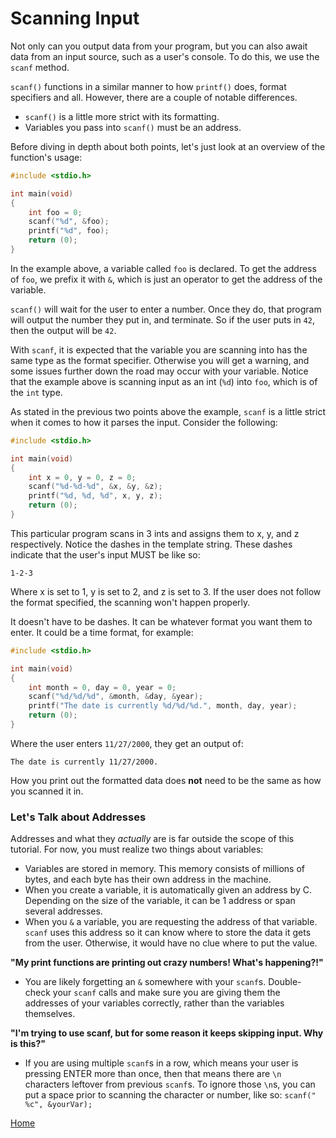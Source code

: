# Scanning Input

Not only can you output data from your program, but you can also await data from an input source, such as a user's console. To do this, we use the ``scanf`` method.

``scanf()`` functions in a similar manner to how ``printf()`` does, format specifiers and all. However, there are a couple of notable differences.

- ``scanf()`` is a little more strict with its formatting.
- Variables you pass into ``scanf()`` must be an address.

Before diving in depth about both points, let's just look at an overview of the function's usage:
```c
#include <stdio.h>

int main(void)
{
    int foo = 0;
    scanf("%d", &foo);
    printf("%d", foo);
    return (0);
}

```
In the example above, a variable called ``foo`` is declared. To get the address of ``foo``, we prefix it with ``&``, which is just an operator to get the address of the variable.

``scanf()`` will wait for the user to enter a number. Once they do, that program will output the number they put in, and terminate. So if the user puts in ``42``, then the output will be ``42``.

With ``scanf``, it is expected that the variable you are scanning into has the same type as the format specifier. Otherwise you will get a warning, and some issues further down the road may occur with your variable. Notice that the example above is scanning input as an int (``%d``) into ``foo``, which is of the ``int`` type.

As stated in the previous two points above the example, ``scanf`` is a little strict when it comes to how it parses the input. Consider the following:
```c
#include <stdio.h>

int main(void)
{
    int x = 0, y = 0, z = 0;
    scanf("%d-%d-%d", &x, &y, &z);
    printf("%d, %d, %d", x, y, z);
    return (0);
}
```
This particular program scans in 3 ints and assigns them to x, y, and z respectively. Notice the dashes in the template string. These dashes indicate that the user's input MUST be like so:
```
1-2-3
```
Where x is set to 1, y is set to 2, and z is set to 3. If the user does not follow the format specified, the scanning won't happen properly.

It doesn't have to be dashes. It can be whatever format you want them to enter. It could be a time format, for example:
```c
#include <stdio.h>

int main(void)
{
    int month = 0, day = 0, year = 0;
    scanf("%d/%d/%d", &month, &day, &year);
    printf("The date is currently %d/%d/%d.", month, day, year);
    return (0);
}
```
Where the user enters ``11/27/2000``, they get an output of:
```
The date is currently 11/27/2000.
```
How you print out the formatted data does **not** need to be the same as how you scanned it in.

### Let's Talk about Addresses
Addresses and what they *actually* are is far outside the scope of this tutorial. For now, you must realize two things about variables:
- Variables are stored in memory. This memory consists of millions of bytes, and each byte has their own address in the machine.
- When you create a variable, it is automatically given an address by C. Depending on the size of the variable, it can be 1 address or span several addresses.
- When you ``&`` a variable, you are requesting the address of that variable. ``scanf`` uses this address so it can know where to store the data it gets from the user. Otherwise, it would have no clue where to put the value.

**"My print functions are printing out crazy numbers! What's happening?!"**
- You are likely forgetting an ``&`` somewhere with your ``scanf``s. Double-check your ``scanf`` calls and make sure you are giving them the addresses of your variables correctly, rather than the variables themselves.

**"I'm trying to use scanf, but for some reason it keeps skipping input. Why is this?"**
- If you are using multiple ``scanf``s in a row, which means your user is pressing ENTER more than once, then that means there are ``\n`` characters leftover from previous ``scanf``s. To ignore those ``\n``s, you can put a space prior to scanning the character or number, like so: ``scanf(" %c", &yourVar);``

[Home](https://bvanseg.github.io)